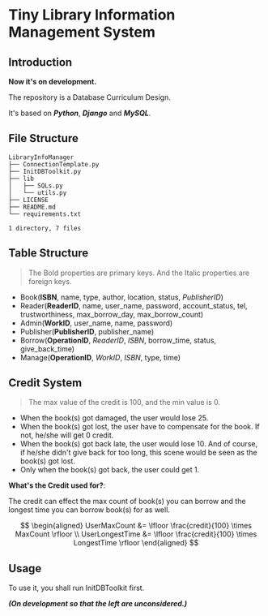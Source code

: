 # Tiny Library Information Management System

## Introduction

**Now it's on development.**

The repository is a Database Curriculum Design.

It's based on _**Python**_, _**Django**_ and _**MySQL**_.

## File Structure
```
LibraryInfoManager
├── ConnectionTemplate.py
├── InitDBToolkit.py
├── lib
│   ├── SQLs.py
│   └── utils.py
├── LICENSE
├── README.md
└── requirements.txt

1 directory, 7 files
```

## Table Structure

> The Bold properties are primary keys. And the Italic properties are foreign keys.

 - Book(**ISBN**, name, type, author, location, status, _PublisherID_)
 - Reader(**ReaderID**, name, user_name, password, account_status, tel, trustworthiness, max_borrow_day, max_borrow_count)
 - Admin(**WorkID**, user_name, name, password)
 - Publisher(**PublisherID**, publisher_name)
 - Borrow(**OperationID**, _ReaderID_, _ISBN_, borrow_time, status, give_back_time)
 - Manage(**OperationID**, _WorkID_, _ISBN_, type, time)

## Credit System

> The max value of the credit is 100, and the min value is 0.

 - When the book(s) got damaged, the user would lose 25. 
 - When the book(s) got lost, the user have to compensate for the book. If not, he/she will get 0 credit. 
 - When the book(s) got back late, the user would lose 10. And of course, if he/she didn't give back for too long, this scene would be seen as the book(s) got lost. 
 - Only when the book(s) got back, the user could get 1.

**What's the Credit used for?**:

The credit can effect the max count of book(s) you can borrow and the longest time you can borrow book(s) for as well.

$$
\begin{aligned}
UserMaxCount &= \lfloor \frac{credit}{100} \times MaxCount \rfloor \\
UserLongestTime &= \lfloor \frac{credit}{100} \times LongestTime \rfloor
\end{aligned}
$$


## Usage

To use it, you shall run InitDBToolkit first. 

_**(On development so that the left are unconsidered.)**_